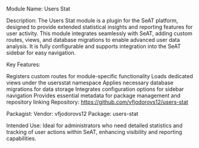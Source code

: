 Module Name: Users Stat

Description:
The Users Stat module is a plugin for the SeAT platform, designed to provide extended statistical insights and reporting features for user activity. This module integrates seamlessly with SeAT, adding custom routes, views, and database migrations to enable advanced user data analysis. It is fully configurable and supports integration into the SeAT sidebar for easy navigation.

Key Features:

Registers custom routes for module-specific functionality
Loads dedicated views under the usersstat namespace
Applies necessary database migrations for data storage
Integrates configuration options for sidebar navigation
Provides essential metadata for package management and repository linking
Repository:
https://github.com/vfjodorovs12/users-stat

Packagist:
Vendor: vfjodorovs12
Package: users-stat

Intended Use:
Ideal for administrators who need detailed statistics and tracking of user actions within SeAT, enhancing visibility and reporting capabilities.
